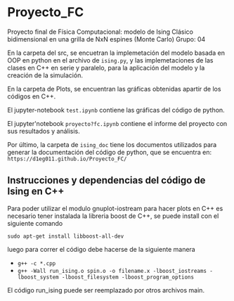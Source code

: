 # Proyecto_FC

Proyecto final de Física Computacional: modelo de Ising Clásico bidimensional en una grilla de NxN espines (Monte Carlo)
Grupo: 04 

En la carpeta del src, se encuetran la implemetación del modelo basada en OOP en python en el archivo de `ising.py`, y las implemetaciones de las clases en C++ en serie y paralelo, para la aplicación del modelo y la creación de la simulación.

En la carpeta de Plots, se encuentran las gráficas obtenidas apartir de los códigos en C++.

El jupyter-notebook `test.ipynb` contiene las gráficas del código de python.

El jupyter'notebook `proyecto?fc.ipynb` contiene el informe del proyecto con sus resultados y análisis.

Por último, la carpeta de `ising_doc` tiene los documentos utilizados para generar la documentación del código de python, que se encuentra en: `https://d1eg011.github.io/Proyecto_FC/` 

## Instrucciones y dependencias del código de Ising en C++ 
Para poder utilizar el modulo gnuplot-iostream para hacer plots en C++ es necesario tener instalada la libreria boost de C++, se puede install con el siguiente comando 

`sudo apt-get install libboost-all-dev`

luego para correr el código debe hacerse de la siguiente manera 

* `g++ -c *.cpp`
* `g++ -Wall run_ising.o spin.o -o filename.x -lboost_iostreams -lboost_system -lboost_filesystem -lboost_program_options`

El código run_ising puede ser reemplazado por otros archivos main.
